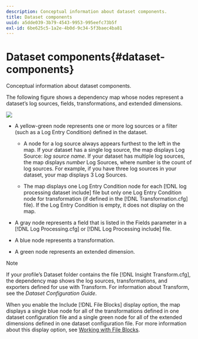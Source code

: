 ```yaml
---
description: Conceptual information about dataset components.
title: Dataset components
uuid: a5dde039-3b79-4543-9953-995eefc73b5f
exl-id: 6be625c5-1a2e-4b0d-9c34-5f3baec4ba81
---
```

# Dataset components{#dataset-components}

Conceptual information about dataset components.

The following figure shows a dependency map whose nodes represent a dataset’s log sources, fields, transformations, and extended dimensions.

![](assets/vis_DependencyMap.png)

* A yellow-green node represents one or more log sources or a filter (such as a Log Entry Condition) defined in the dataset.

    * A node for a log source always appears furthest to the left in the map. If your dataset has a single log source, the map displays Log Source: *log source name*. If your dataset has multiple log sources, the map displays *number* Log Sources, where number is the count of log sources. For example, if you have three log sources in your dataset, your map displays 3 Log Sources. 
    
    * The map displays one Log Entry Condition node for each [!DNL log processing dataset include] file but only one Log Entry Condition node for transformation (if defined in the [!DNL Transformation.cfg] file). If the Log Entry Condition is empty, it does not display on the map.

* A gray node represents a field that is listed in the Fields parameter in a [!DNL Log Processing.cfg] or [!DNL Log Processing include] file. 

* A blue node represents a transformation. 
* A green node represents an extended dimension.

>[!NOTE]
>
>If your profile’s Dataset folder contains the file [!DNL Insight Transform.cfg], the dependency map shows the log sources, transformations, and exporters defined for use with Transform. For information about Transform, see the *Dataset Configuration Guide*.

When you enable the Include [!DNL File Blocks] display option, the map displays a single blue node for all of the transformations defined in one dataset configuration file and a single green node for all of the extended dimensions defined in one dataset configuration file. For more information about this display option, see [Working with File Blocks](../../../../../home/c-get-started/c-admin-intrf/c-dataset-mgrs/c-dep-maps/c-wkg-file-blocks.md#concept-3652bbabfbd34449a5f842d8aa598efc).
